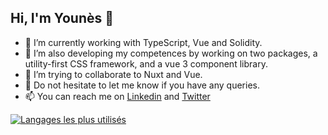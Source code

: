 
## Hi, I'm Younès 👋

- 🌱 I’m currently working with TypeScript, Vue and Solidity.
- 🔭 I’m also developing my competences by working on two packages, a utility-first CSS framework, and a vue 3 component library.
- 👯 I’m trying to collaborate to Nuxt and Vue.
- 💬 Do not hesitate to let me know if you have any queries.
- 📫 You can reach me on [Linkedin](https://www.linkedin.com/in/younes-manjal/) and [Twitter](https://twitter.com/younesmjl)

[![Langages les plus utilisés](https://github-readme-stats.vercel.app/api/top-langs/?username=younesmjl&theme=vue-dark)](https://github.com/younesmjl)
